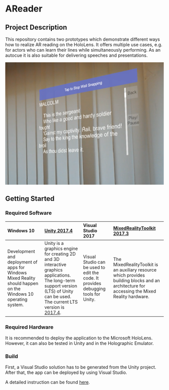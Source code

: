 # AReader

## Project Description

This repository contains two prototypes which demonstrate different ways how to realize AR reading on the HoloLens.
It offers multiple use cases, e.g. for actors who can learn their lines while simultaneously performing.
As an autocue it is also suitable for delivering speeches and presentations.

![AR Reader App](Screenshot.png)

## Getting Started

### Required Software

| Windows 10 | [Unity 2017.4](https://unity3d.com/unity/qa/lts-releases) | Visual Studio 2017 | [MixedRealityToolkit 2017.3](https://github.com/Microsoft/MixedRealityToolkit-Unity/releases/tag/2017.4.3.0-Refresh) |
| :--- | :--- | :--- | :--- |
| Development and deployment of apps for Windows Mixed Reality should happen on the Windows 10 operating system. | Unity is a graphics engine for creating 2D and 3D interactive graphics applications. The long-term support version (LTS) of Unity can be used. The current LTS version is [2017.4](https://unity3d.com/unity/qa/lts-releases). | Visual Studio can be used to edit the code. It provides debugging tools for Unity. | The MixedRealityToolkit is an auxiliary resource which provides building blocks and an architecture for accessing the Mixed Reality hardware. |

### Required Hardware

It is recommended to deploy the application to the Microsoft HoloLens.
However, it can also be tested in Unity and in the Holographic Emulator.

### Build

First, a Visual Studio solution has to be generated from the Unity project.
After that, the app can be deployed by using Visual Studio.

A detailed instruction can be found [here](https://docs.microsoft.com/de-de/windows/mixed-reality/exporting-and-building-a-unity-visual-studio-solution).